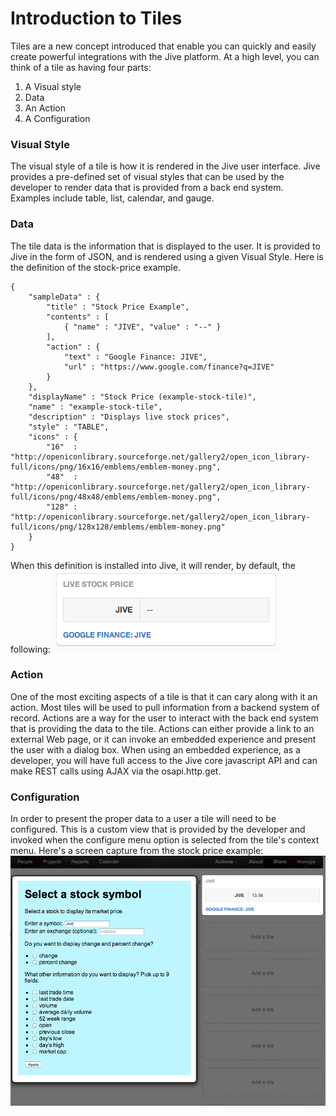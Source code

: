# Introduction to Tiles
Tiles are a new concept introduced that enable you can quickly and easily create powerful integrations with the Jive platform. At a high level, you can think of a tile as having four parts:

1. A Visual style
2. Data
3. An Action
4. A Configuration


### Visual Style
The visual style of a tile is how it is rendered in the Jive user interface. Jive provides a pre-defined set of visual styles that can be used by the developer to render data that is provided from a back end system. Examples include table, list, calendar, and gauge.


### Data
The tile data is the information that is displayed to the user. It is provided to Jive in the form of JSON, and is rendered using a given Visual Style. Here is the definition of the stock-price example. 

	{
	    "sampleData" : {
	        "title" : "Stock Price Example",
	        "contents" : [
	            { "name" : "JIVE", "value" : "--" }
	        ],
	        "action" : {
	            "text" : "Google Finance: JIVE",
	            "url" : "https://www.google.com/finance?q=JIVE"
	        }
	    },
	    "displayName" : "Stock Price (example-stock-tile)",
	    "name" : "example-stock-tile",
	    "description" : "Displays live stock prices",
	    "style" : "TABLE",
	    "icons" : {
	        "16"  : "http://openiconlibrary.sourceforge.net/gallery2/open_icon_library-full/icons/png/16x16/emblems/emblem-money.png",
	        "48"  : "http://openiconlibrary.sourceforge.net/gallery2/open_icon_library-full/icons/png/48x48/emblems/emblem-money.png",
	        "128" : "http://openiconlibrary.sourceforge.net/gallery2/open_icon_library-full/icons/png/128x128/emblems/emblem-money.png"
	    }
	}
	
When this definition is installed into Jive, it will render, by default, the following:
![Sample tile with Table view style](./images/jive-stock-table-tile.png)


### Action 
One of the most exciting aspects of a tile is that it can cary along with it an action. Most tiles will be used to pull information from a backend system of record. Actions are a way for the user to interact with the back end system that is providing the data to the tile. Actions can either provide a link to an external Web page, or it can invoke an embedded experience and present the user with a dialog box. When using an embedded experience, as a developer, you will have full access to the Jive core javascript API and can make REST calls using AJAX via the osapi.http.get. 

### Configuration
In order to present the proper data to a user a tile will need to be configured. This is a custom view that is provided by the developer and invoked when the configure menu option is selected from the tile's context menu. Here's a screen capture from the stock price example:
![Sample tile configuration view](./images/tile-configuration.png)


